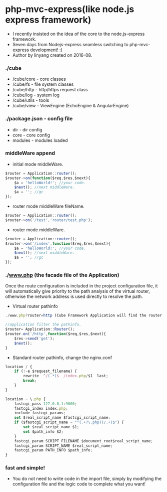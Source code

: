 # php-mvc-express(like node.js express framework)
* I recently insisted on the idea of the core to the node.js-express framework.
* Seven days from Nodejs-express seamless switching to php-mvc-express development! :)
* Author by linyang created on 2016-08.

### ./cube
* /cube/core - core classes
* /cube/fs - file system classes
* /cube/http - http/https request class
* /cube/log - system log
* /cube/utils - tools
* /cube/view - ViewEngine (EchoEngine & AngularEngine)


### ./package.json - config file
*  dir - dir config
*  core - core config
*  modules - modules loaded

### middleWare append
* initial mode middleWare.
```javascript
$router = Application::router();
$router->on(function($req,$res,$next){
    $a = 'helloWorld!'; //your code.
    $next(); //next middleWare.
    $a = ''; //gc
});
```
* router mode middleWare fileName.
```javascript
$router = Application::router();
$router->on('/test','router/test.php');
```
* router mode middleWare.
```javascript
$router = Application::router();
$router->on('/index',function($req,$res,$next){
    $a = 'helloWorld!'; //your code.
    $next(); //next middleWare.
    $a = ''; //gc
});
```
### ./www.php (the facade file of the Application)
Once the route configuration is included in the project configuration file,
it will automatically give priority to the path analysis of the virtual router,
otherwise the network address is used directly to resolve the path.
* Virtual router pathinfo
```javascript
./www.php?router=http (Cube Framework Application will find the router config from the package.json)

//application filter the pathinfo.
$router= Application::Router();
$router.on('/http',function($req,$res,$next){
    $res->send('get');
    $next();
}
```
* Standard router pathinfo, change the nginx.conf
```javascript
location / {
    if (!-e $request_filename) {
        rewrite  ^/(.*)$  /index.php/$1  last;
        break;
    }
}

location ~ \.php {
    fastcgi_pass 127.0.0.1:9000;
    fastcgi_index index.php;
    include fastcgi_params;
    set $real_script_name $fastcgi_script_name;
    if ($fastcgi_script_name ~ "^(.+?\.php)(/.+)$") {
        set $real_script_name $1;
        set $path_info $2;
    }
    fastcgi_param SCRIPT_FILENAME $document_root$real_script_name;
    fastcgi_param SCRIPT_NAME $real_script_name;
    fastcgi_param PATH_INFO $path_info;
}
```

### fast and simple!
* You do not need to write code in the import file, simply by modifying the configuration file and the logic code to complete what you want!

